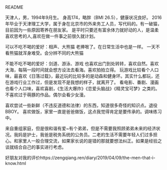 README

天津人，男，1994年9月生。
身高174，略胖（BMI 26.5），健康状况良好。
2016年毕业于天津理工大学，属于身在北京市的外来务工人员，写代码的。有一破猫，目前因为一些原因寄养在朋友家。
是平时只要还有富余体力就好动的人，是温柔喜欢思考的人,喜欢在做一件事之前很久就计划。

可以不吃不喝的爱好：相声、大熊猫
老捧哏了。在日常生活中也是一样。
一天不看熊猫就浑身难受。会分辨不同的大熊猫

不能不吃不喝的爱好：剑道、游泳、游戏
也喜欢出门到处转转，喜欢自然。喜欢大海，每隔一段时间就会想方设法去看海。喜欢拍拍立得。
玩游戏比较看个人口味，最喜欢《日落过载》，最近玩的比较多的是动森和健身环。其实什么都玩，还在游戏行业工作过，但是发现不是我想的样子，就离开了。
看电影、番剧、漫画也看个人口味，喜欢喜剧，《生活大爆炸》《恋爱头脑战》《精灵宝可梦》之类的。不喜欢过于萌豚的作品。偶尔会看少女漫。

喜欢尝试一些新鲜（不违反道德和法律）的东西，知道很多奇怪的知识点。退役BBOY。
喜欢做饭，家里一直是爸爸做饭，这点我觉得肯定是要传承的。调味练习中。

来自重组家庭，但是很和谐有爱~有个弟弟，但是不需要我照顾弟弟未来的经济状况。我妈是护士，我爸是税务系统的公务员。二老的生活不需要年轻人们过多担心。和家里人一般合理交流，如果家长说的是错的那就要想法纠正。如果是经验之谈就结合自己的事实进行考虑。

好朋友对我的评价https://zengqiang.ren/diary/2019/04/09/the-men-that-i-know.html
